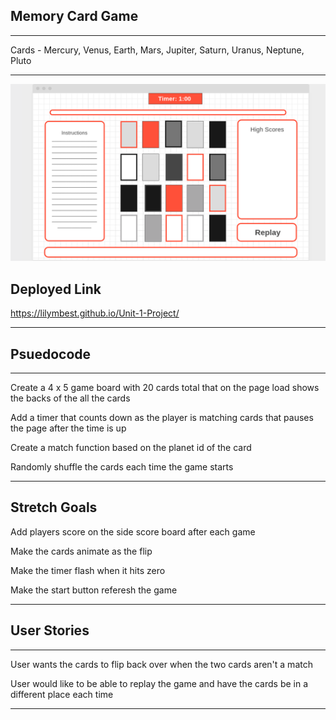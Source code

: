 ## **Memory Card Game**
---
Cards - Mercury, Venus, Earth, Mars, Jupiter, Saturn, Uranus, Neptune, Pluto 

---
![Wire Frame](css/images/WireFrame.png)

## **Deployed Link**

https://lilymbest.github.io/Unit-1-Project/

---
## **Psuedocode**
---

Create a 4 x 5 game board with 20 cards total that on the page load shows the backs of the all the cards

Add a timer that counts down as the player is matching cards that pauses the page after the time is up

Create a match function based on the planet id of the card

Randomly shuffle the cards each time the game starts


---
## **Stretch Goals**

Add players score on the side score board after each game

Make the cards animate as the flip

Make the timer flash when it hits zero

Make the start button referesh the game

---

## **User Stories**
---
User wants the cards to flip back over when the two cards aren't a match

User would like to be able to replay the game and have the cards be in a different place each time

---
